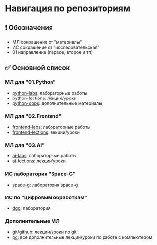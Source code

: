 # Навигация по репозиториям

## ❗️ Обозначения

- МЛ сокращение от "материалы"
- ИС сокращение от "исследовательская"
- 01 направление (первое, второе и тп)

## ✅ Основной список

### МЛ для "01.Python"
- [python-labs](https://github.com/SITj-Team/python-labs): лабораторные работы
- [python-lections](https://github.com/SITj-Team/python-lections): лекции/уроки
- [python-dops](https://): дополнительные материалы

### МЛ для "02.Frontend"
- [frontend-labs](https://github.com/SITj-Team/frontend-labs): лабораторные работы
- [frontend-lections](https://github.com/SITj-Team/frontend-lections): лекции/уроки

### МЛ для "03.AI"
- [ai-labs](https://github.com/SITj-Team/ai-labs): лабораторные работы
- [ai-lections](https://): лекции/уроки

### ИС лаборатория "Space-G"
- [space-g](https://github.com/SITj-Team/space-g): лаборатория space-g

### ИС по "цифровым обработкам"
- [dgo](https://github.com/SITj-Team/dgo): лаборатория

### Дополнительные МЛ
- [git/github](https://): лекции/уроки по git
- [pc](https://): все дополнительные лекции/уроки по работе с компьютером
